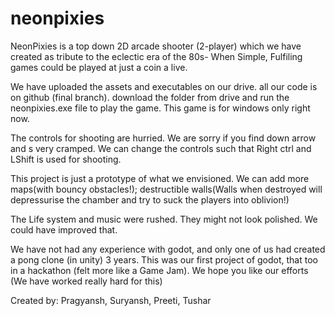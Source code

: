 # neonpixies

NeonPixies is a top down 2D arcade shooter (2-player) which we have created as tribute to the eclectic era of the 80s- When Simple, Fulfiling games could be played at just a coin a live.

We have uploaded the assets and executables on our drive. all our code is on  github (final branch). download the folder from drive and run the neonpixies.exe file to play the game.
This game is for windows only right now.

The controls for shooting are hurried. We are sorry if you find down arrow and s very cramped. We can change the controls such that Right ctrl and LShift is used for shooting.

This project is just a prototype of what we envisioned. We can add more maps(with bouncy obstacles!); destructible walls(Walls when destroyed will depressurise the chamber and try to suck the players into oblivion!)

The Life system and music were rushed. They might not look polished. We could have improved that.

We have not had any experience with godot, and only one of us had created a pong clone (in unity) 3 years. This was our first project of godot, that too in a hackathon (felt more like a Game Jam). We hope you like our efforts (We have worked really hard for this)

Created by: Pragyansh, Suryansh, Preeti, Tushar
